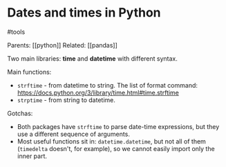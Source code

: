 # Dates and times in Python

#tools

Parents: [[python]]
Related: [[pandas]]

Two main libraries: **time** and **datetime** with different syntax.

Main functions:
* `strftime` - from datetime to string. The list of format command: https://docs.python.org/3/library/time.html#time.strftime
* `strptime` - from string to datetime.

Gotchas:
* Both packages have `strftime` to parse date-time expressions, but they use a different sequence of arguments.
* Most useful functions sit in: `datetime.datetime`, but not all of them (`timedelta` doesn't, for example), so we cannot easily import only the inner part.